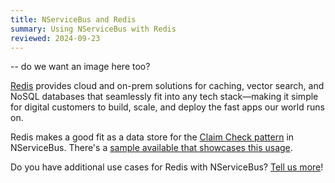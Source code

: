 ```yaml
---
title: NServiceBus and Redis
summary: Using NServiceBus with Redis
reviewed: 2024-09-23
---
```


-- do we want an image here too?

[Redis](https://redis.io/) provides cloud and on-prem solutions for caching, vector search, and NoSQL databases that seamlessly fit into any tech stack—making it simple for digital customers to build, scale, and deploy the fast apps our world runs on.

Redis makes a good fit as a data store for the [Claim Check pattern](https://learn.microsoft.com/en-us/azure/architecture/patterns/claim-check) in NServiceBus.
There's a [sample available that showcases this usage](/samples/databus/redis).

Do you have additional use cases for Redis with NServiceBus?
[Tell us more](https://github.com/Particular/NServiceBus/issues/6940)!
